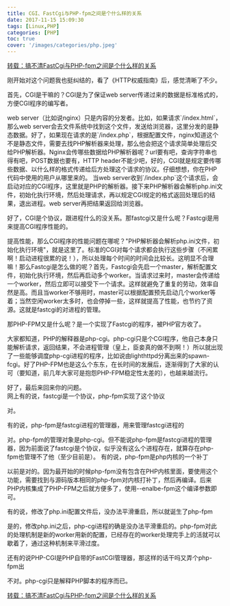 ```yaml
---
title: CGI、FastCgi与PHP-fpm之间是个什么样的关系
date: 2017-11-15 15:09:30
tags: [Linux,PHP]
categories: [PHP]
toc: true
cover: '/images/categories/php.jpeg'
---
```


[转载：搞不清FastCgi与PHP-fpm之间是个什么样的关系](https://segmentfault.com/q/1010000000256516)

刚开始对这个问题我也挺纠结的，看了《HTTP权威指南》后，感觉清晰了不少。

首先，CGI是干嘛的？CGI是为了保证web server传递过来的数据是标准格式的，方便CGI程序的编写者。

<p class="note">
web server（比如说nginx）只是内容的分发者。比如，如果请求`/index.html`，那么web server会去文件系统中找到这个文件，发送给浏览器，这里分发的是静态数据。好了，如果现在请求的是`/index.php`，根据配置文件，nginx知道这个不是静态文件，需要去找PHP解析器来处理，那么他会把这个请求简单处理后交给PHP解析器。Nginx会传哪些数据给PHP解析器呢？url要有吧，查询字符串也得有吧，POST数据也要有，HTTP header不能少吧，好的，CGI就是规定要传哪些数据、以什么样的格式传递给后方处理这个请求的协议。仔细想想，你在PHP代码中使用的用户从哪里来的。  
当web server收到`/index.php`这个请求后，会启动对应的CGI程序，这里就是PHP的解析器。接下来PHP解析器会解析php.ini文件，初始化执行环境，然后处理请求，再以规定CGI规定的格式返回处理后的结果，退出进程。web server再把结果返回给浏览器。
</p>

好了，CGI是个协议，跟进程什么的没关系。那fastcgi又是什么呢？Fastcgi是用来提高CGI程序性能的。

<p class="note">
提高性能，那么CGI程序的性能问题在哪呢？"PHP解析器会解析php.ini文件，初始化执行环境"，就是这里了。标准的CGI对每个请求都会执行这些步骤（不闲累啊！启动进程很累的说！），所以处理每个时间的时间会比较长。这明显不合理嘛！那么Fastcgi是怎么做的呢？首先，Fastcgi会先启一个master，解析配置文件，初始化执行环境，然后再启动多个worker。当请求过来时，master会传递给一个worker，然后立即可以接受下一个请求。这样就避免了重复的劳动，效率自然是高。而且当worker不够用时，master可以根据配置预先启动几个worker等着；当然空闲worker太多时，也会停掉一些，这样就提高了性能，也节约了资源。这就是fastcgi的对进程的管理。
</p>

那PHP-FPM又是什么呢？是一个实现了Fastcgi的程序，被PHP官方收了。

<p class="note">
大家都知道，PHP的解释器是php-cgi。php-cgi只是个CGI程序，他自己本身只能解析请求，返回结果，不会进程管理（皇上，臣妾真的做不到啊！）所以就出现了一些能够调度php-cgi进程的程序，比如说由lighthttpd分离出来的spawn-fcgi。好了PHP-FPM也是这么个东东，在长时间的发展后，逐渐得到了大家的认可（要知道，前几年大家可是抱怨PHP-FPM稳定性太差的），也越来越流行。
</p>

好了，最后来回来你的问题。  
网上有的说，fastcgi是一个协议，php-fpm实现了这个协议

<p class="note">
对。
</p>

有的说，php-fpm是fastcgi进程的管理器，用来管理fastcgi进程的

<p class="note">
对。php-fpm的管理对象是php-cgi。但不能说php-fpm是fastcgi进程的管理器，因为前面说了fastcgi是个协议，似乎没有这么个进程存在，就算存在php-fpm也管理不了他（至少目前是）。 有的说，php-fpm是php内核的一个补丁

以前是对的。因为最开始的时候php-fpm没有包含在PHP内核里面，要使用这个功能，需要找到与源码版本相同的php-fpm对内核打补丁，然后再编译。后来PHP内核集成了PHP-FPM之后就方便多了，使用--enalbe-fpm这个编译参数即可。
</p>

有的说，修改了php.ini配置文件后，没办法平滑重启，所以就诞生了php-fpm

<p class="note">
是的，修改php.ini之后，php-cgi进程的确是没办法平滑重启的。php-fpm对此的处理机制是新的worker用新的配置，已经存在的worker处理完手上的活就可以歇着了，通过这种机制来平滑过度。
</p>

还有的说PHP-CGI是PHP自带的FastCGI管理器，那这样的话干吗又弄个php-fpm出

<p class="note">
不对。php-cgi只是解释PHP脚本的程序而已。
</p>


[转载：搞不清FastCgi与PHP-fpm之间是个什么样的关系](https://segmentfault.com/q/1010000000256516)